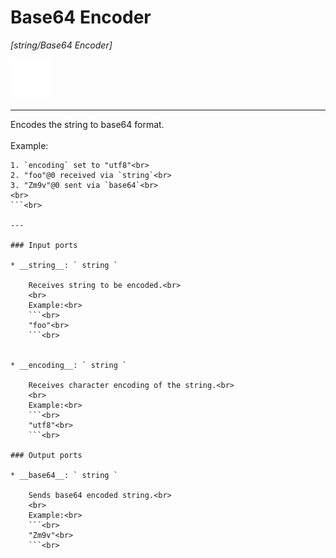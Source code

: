 # Base64 Encoder

_[string/Base64 Encoder]_

![icon](</assets/icons/89f4fde2-5391-4f4c-b55a-55ada280f89c.png>)

---

Encodes the string to base64 format.<br>
<br>
Example:<br>
```<br>
1. `encoding` set to "utf8"<br>
2. "foo"@0 received via `string`<br>
3. "Zm9v"@0 sent via `base64`<br>
<br>
```<br>

---

### Input ports

* __string__: ` string `

    Receives string to be encoded.<br>
    <br>
    Example:<br>
    ```<br>
    "foo"<br>
    ```<br>


* __encoding__: ` string `

    Receives character encoding of the string.<br>
    <br>
    Example:<br>
    ```<br>
    "utf8"<br>
    ```<br>

### Output ports

* __base64__: ` string `

    Sends base64 encoded string.<br>
    <br>
    Example:<br>
    ```<br>
    "Zm9v"<br>
    ```<br>

